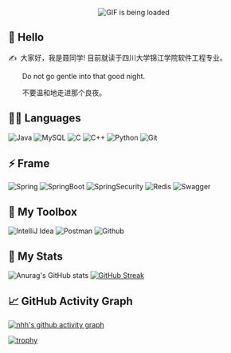 <p align="center">
  <img src="https://github.com/arth2002/arth2002/blob/main/gif/ezgif.com-gif-maker.gif" alt="GIF is being loaded">
</p>


## 🙋 Hello

<p>✍️&nbsp;&nbsp;大家好，我是聂同学! 目前就读于四川大学锦江学院软件工程专业。</p>
<p>&emsp;&emsp;Do not go gentle into that good night.</p>
<p>&emsp;&emsp;不要温和地走进那个良夜。</p>


## 👨‍💻 Languages
![Java](https://img.shields.io/badge/-java-black?logo=java&style=for-the-badge&logoColor=dc14d0)
![MySQL](https://img.shields.io/badge/-mysql-black?logo=mysql&style=for-the-badge&logoColor=dc14d0)
![C](https://img.shields.io/badge/-c-black?logo=C&style=for-the-badge&logoColor=dc14d0)
![C++](https://img.shields.io/badge/-c++-black?logo=cplusplus&style=for-the-badge&logoColor=dc14d0)
![Python](https://img.shields.io/badge/-python-black?logo=python&style=for-the-badge&logoColor=dc14d0)
![Git](https://img.shields.io/badge/-git-black?logo=Git&style=for-the-badge&logoColor=dc14d0)

## ⚡ Frame
![Spring](https://img.shields.io/badge/-spring-black?logo=Spring&style=for-the-badge&logoColor=dc14d0)
![SpringBoot](https://img.shields.io/badge/-springboot-black?logo=SpringBoot&style=for-the-badge&logoColor=dc14d0)
![SpringSecurity](https://img.shields.io/badge/-Spring%20Security-black?logo=springsecurity&style=for-the-badge&logoColor=dc14d0)
![Redis](https://img.shields.io/badge/-redis-black?logo=redis&style=for-the-badge&logoColor=dc14d0)
![Swagger](https://img.shields.io/badge/-Swagger-black?logo=swagger&style=for-the-badge&logoColor=dc14d0)


## 🧰 My Toolbox
![IntelliJ Idea](https://img.shields.io/badge/-IntelliJ%20Idea-black?logo=IntelliJ%20IDEA&style=for-the-badge&logoColor=dc14d0)
![Postman](https://img.shields.io/badge/-postman-black?logo=postman&style=for-the-badge&logoColor=dc14d0)
![Github](https://img.shields.io/badge/-github-black?logo=Github&style=for-the-badge&logoColor=dc14d0)

## 🚀 My Stats
![Anurag's GitHub stats](https://github-readme-stats.vercel.app/api?username=niehonghao&theme=vision-friendly-dark&show_icons=true)
[![GitHub Streak](https://streak-stats.demolab.com?user=niehonghao&theme=java-dark&locale=zh)](https://git.io/streak-stats)

## 📈 GitHub Activity Graph
[![nhh's github activity graph](https://activity-graph.herokuapp.com/graph?username=niehonghao&theme=high-contrast)](https://github.com/ashutosh00710/github-readme-activity-graph)

[![trophy](https://github-profile-trophy.vercel.app/?username=niehonghao&theme=onedark)](https://github.com/ryo-ma/github-profile-trophy)

